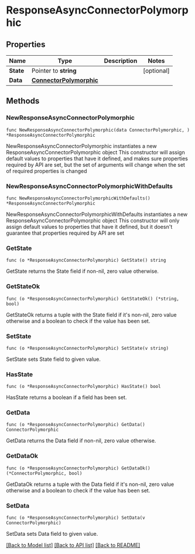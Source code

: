 # ResponseAsyncConnectorPolymorphic

## Properties

Name | Type | Description | Notes
------------ | ------------- | ------------- | -------------
**State** | Pointer to **string** |  | [optional] 
**Data** | [**ConnectorPolymorphic**](ConnectorPolymorphic.md) |  | 

## Methods

### NewResponseAsyncConnectorPolymorphic

`func NewResponseAsyncConnectorPolymorphic(data ConnectorPolymorphic, ) *ResponseAsyncConnectorPolymorphic`

NewResponseAsyncConnectorPolymorphic instantiates a new ResponseAsyncConnectorPolymorphic object
This constructor will assign default values to properties that have it defined,
and makes sure properties required by API are set, but the set of arguments
will change when the set of required properties is changed

### NewResponseAsyncConnectorPolymorphicWithDefaults

`func NewResponseAsyncConnectorPolymorphicWithDefaults() *ResponseAsyncConnectorPolymorphic`

NewResponseAsyncConnectorPolymorphicWithDefaults instantiates a new ResponseAsyncConnectorPolymorphic object
This constructor will only assign default values to properties that have it defined,
but it doesn't guarantee that properties required by API are set

### GetState

`func (o *ResponseAsyncConnectorPolymorphic) GetState() string`

GetState returns the State field if non-nil, zero value otherwise.

### GetStateOk

`func (o *ResponseAsyncConnectorPolymorphic) GetStateOk() (*string, bool)`

GetStateOk returns a tuple with the State field if it's non-nil, zero value otherwise
and a boolean to check if the value has been set.

### SetState

`func (o *ResponseAsyncConnectorPolymorphic) SetState(v string)`

SetState sets State field to given value.

### HasState

`func (o *ResponseAsyncConnectorPolymorphic) HasState() bool`

HasState returns a boolean if a field has been set.

### GetData

`func (o *ResponseAsyncConnectorPolymorphic) GetData() ConnectorPolymorphic`

GetData returns the Data field if non-nil, zero value otherwise.

### GetDataOk

`func (o *ResponseAsyncConnectorPolymorphic) GetDataOk() (*ConnectorPolymorphic, bool)`

GetDataOk returns a tuple with the Data field if it's non-nil, zero value otherwise
and a boolean to check if the value has been set.

### SetData

`func (o *ResponseAsyncConnectorPolymorphic) SetData(v ConnectorPolymorphic)`

SetData sets Data field to given value.



[[Back to Model list]](../README.md#documentation-for-models) [[Back to API list]](../README.md#documentation-for-api-endpoints) [[Back to README]](../README.md)


